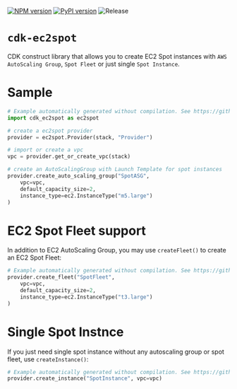 [![NPM version](https://badge.fury.io/js/cdk-ec2spot.svg)](https://badge.fury.io/js/cdk-ec2spot)
[![PyPI version](https://badge.fury.io/py/cdk-ec2spot.svg)](https://badge.fury.io/py/cdk-ec2spot)
![Release](https://github.com/pahud/cdk-ec2spot/workflows/Release/badge.svg)

# `cdk-ec2spot`

CDK construct library that allows you to create EC2 Spot instances with `AWS AutoScaling Group`, `Spot Fleet` or just single `Spot Instance`.

# Sample

```python
# Example automatically generated without compilation. See https://github.com/aws/jsii/issues/826
import cdk_ec2spot as ec2spot

# create a ec2spot provider
provider = ec2spot.Provider(stack, "Provider")

# import or create a vpc
vpc = provider.get_or_create_vpc(stack)

# create an AutoScalingGroup with Launch Template for spot instances
provider.create_auto_scaling_group("SpotASG",
    vpc=vpc,
    default_capacity_size=2,
    instance_type=ec2.InstanceType("m5.large")
)
```

# EC2 Spot Fleet support

In addition to EC2 AutoScaling Group, you may use `createFleet()` to create an EC2 Spot Fleet:

```python
# Example automatically generated without compilation. See https://github.com/aws/jsii/issues/826
provider.create_fleet("SpotFleet",
    vpc=vpc,
    default_capacity_size=2,
    instance_type=ec2.InstanceType("t3.large")
)
```

# Single Spot Instnce

If you just need single spot instance without any autoscaling group or spot fleet, use `createInstance()`:

```python
# Example automatically generated without compilation. See https://github.com/aws/jsii/issues/826
provider.create_instance("SpotInstance", vpc=vpc)
```
